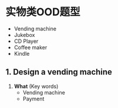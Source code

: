 # 实物类OOD题型

- Vending machine
- Jukebox
- CD Player
- Coffee maker
- Kindle

## 

## 1. Design a vending machine

1. **What** (Key words)
   - Vending machine
   - Payment
